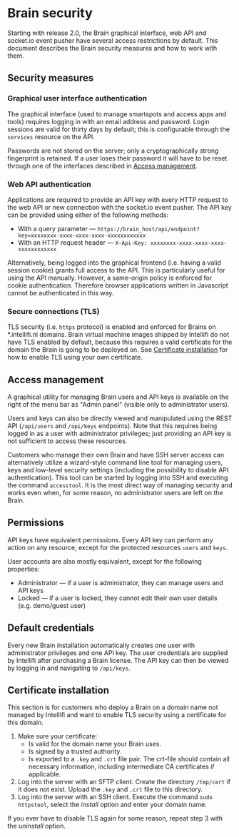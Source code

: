 # Brain security
Starting with release 2.0, the Brain graphical interface, web API and socket.io event pusher have several access restrictions by default. This document describes the Brain security measures and how to work with them.

## Security measures

### Graphical user interface authentication
The graphical interface (used to manage smartspots and access apps and tools) requires logging in with an email address and password. Login sessions are valid for thirty days by default; this is configurable through the `services` resource on the API.

Passwords are not stored on the server; only a cryptographically strong fingerprint is retained. If a user loses their password it will have to be reset through one of the interfaces described in [Access management](#access-management).

### Web API authentication
Applications are required to provide an API key with every HTTP request to the web API or new connection with the socket.io event pusher. The API key can be provided using either of the following methods:
* With a query parameter &mdash; `https://brain_host/api/endpoint?key=xxxxxxxx-xxxx-xxxx-xxxx-xxxxxxxxxxxx`
* With an HTTP request header &mdash; `X-Api-Key: xxxxxxxx-xxxx-xxxx-xxxx-xxxxxxxxxxxx`

Alternatively, being logged into the graphical frontend (i.e. having a valid session cookie) grants full access to the API. This is particularly useful for using the API manually. However, a same-origin policy is enforced for cookie authentication. Therefore browser applications written in Javascript cannot be authenticated in this way.

### Secure connections (TLS)
TLS security (i.e. `https` protocol) is enabled and enforced for Brains on \*.intellifi.nl domains. Brain virtual machine images shipped by Intellifi do not have TLS enabled by default, because this requires a valid certificate for the domain the Brain is going to be deployed on. See [Certificate installation](#certificate-installation) for how to enable TLS using your own certificate.

## Access management
A graphical utility for managing Brain users and API keys is available on the right of the menu bar as "Admin panel" (visible only to administrator users).

Users and keys can also be directly viewed and manipulated using the REST API (`/api/users` and `/api/keys` endpoints). Note that this requires being logged in as a user with administrator privileges; just providing an API key is not sufficient to access these resources.

Customers who manage their own Brain and have SSH server access can alternatively utilize a wizard-style command line tool for managing users, keys and low-level security settings (including the possibility to disable API authentication). This tool can be started by logging into SSH and executing the command `accesstool`. It is the most direct way of managing security and works even when, for some reason, no administrator users are left on the Brain.

## Permissions
API keys have equivalent permissions. Every API key can perform any action on any resource, except for the protected resources `users` and `keys`.

User accounts are also mostly equivalent, except for the following properties:
* Administrator &mdash; if a user is administrator, they can manage users and API keys
* Locked &mdash; if a user is locked, they cannot edit their own user details (e.g. demo/guest user)

## Default credentials
Every new Brain installation automatically creates one user with administrator privileges and one API key. The user credentials are supplied by Intellifi after purchasing a Brain license. The API key can then be viewed by logging in and navigating to `/api/keys`.

## Certificate installation
This section is for customers who deploy a Brain on a domain name not managed by Intellifi and want to enable TLS security using a certificate for this domain.

1. Make sure your certificate:
    * Is valid for the domain name your Brain uses.
    * Is signed by a trusted authority.
    * Is exported to a `.key` and `.crt` file pair. The crt-file should contain all necessary information, including intermediate CA certificates if applicable.
2. Log into the server with an SFTP client. Create the directory `/tmp/cert` if it does not exist. Upload the `.key` and `.crt` file to this directory.
3. Log into the server with an SSH client. Execute the command `sudo httpstool`, select the *install* option and enter your domain name.

If you ever have to disable TLS again for some reason, repeat step 3 with the *uninstall* option.
